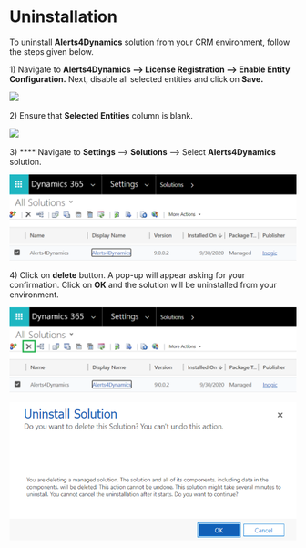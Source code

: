 # Uninstallation

To uninstall **Alerts4Dynamics** solution from your CRM environment, follow the steps given below.&#x20;

1\) Navigate to **Alerts4Dynamics --> License Registration --> Enable Entity Configuration.** Next, disable all selected entities and click on **Save.**

![](<../.gitbook/assets/Uninstall\_1 (5).png>)

2\) Ensure that **Selected Entities** column is blank.

![](<../.gitbook/assets/Uninstall\_2 (5).png>)

3\) **** Navigate to **Settings** --> **Solutions** --> Select **Alerts4Dynamics** solution.

![](<../.gitbook/assets/aa (3).png>)

4\) Click on **delete** button. A pop-up will appear asking for your confirmation. Click on **OK** and the solution will be uninstalled from your environment.

![](<../.gitbook/assets/bb (1).png>)

![](../.gitbook/assets/h.png)
